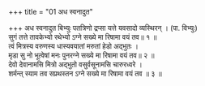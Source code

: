 +++
title = "01 अध स्वनादुत"

+++
अध स्वनादुत बिभ्युः पतत्रिणो द्रप्सा यत्ते यवसादो व्यस्थिरन् । (पा. विभ्युः)  
सुगं तत्ते तावकेभ्यो रथेभ्यो ऽग्ने सख्ये मा रिषामा वयं तव॥ १ ॥  
त्वं मित्रस्य वरुणस्य धास्यवयातां मरुतां हेडो अद्भुतः ।  
मृडा सु नो भूत्वेषां मनः पुनरग्ने सख्ये मा रिषामा वयं तव॥ २ ॥  
देवो देवानामसि मित्रो अद्भुतो वसुर्वसूनामसि चारुरध्वरे ।  
शर्मन्त् स्याम तव सप्रथस्तन ऽग्ने सख्ये मा रिषामा वयं तव ॥ ३ ॥